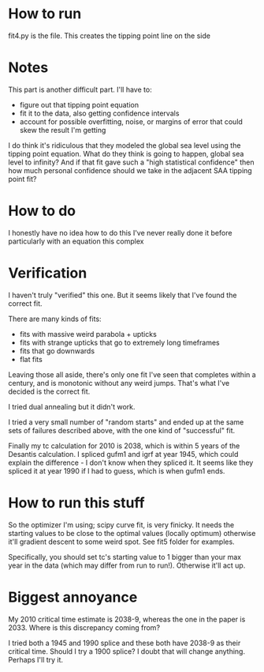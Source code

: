 # How to run

fit4.py is the file. This creates the tipping point line on the side

# Notes

This part is another difficult part. I'll have to:
- figure out that tipping point equation
- fit it to the data, also getting confidence intervals
- account for possible overfitting, noise, or margins of error that could skew the result I'm getting

I do think it's ridiculous that they modeled the global sea level using the tipping point equation. What do they think is going to happen, global sea level to infinity? And if that fit gave such a "high statistical confidence" then how much personal confidence should we take in the adjacent SAA tipping point fit?

# How to do

I honestly have no idea how to do this I've never really done it before particularly with an equation this complex

# Verification

I haven't truly "verified" this one. But it seems likely that I've found the correct fit.

There are many kinds of fits:
- fits with massive weird parabola + upticks
- fits with strange upticks that go to extremely long timeframes
- fits that go downwards
- flat fits

Leaving those all aside, there's only one fit I've seen that completes within a century, and is monotonic without any weird jumps. That's what I've decided is the correct fit.

I tried dual annealing but it didn't work.

I tried a very small number of "random starts" and ended up at the same sets of failures described above, with the one kind of "successful" fit.

Finally my tc calculation for 2010 is 2038, which is within 5 years of the Desantis calculation. I spliced gufm1 and igrf at year 1945, which could explain the difference - I don't know when they spliced it. It seems like they spliced it at year 1990 if I had to guess, which is when gufm1 ends.

# How to run this stuff

So the optimizer I'm using; scipy curve fit, is very finicky. It needs the starting values to be close to the optimal values (locally optimum) otherwise it'll gradient descent to some weird spot. See fit5 folder for examples.

Specifically, you should set tc's starting value to 1 bigger than your max year in the data (which may differ from run to run!). Otherwise it'll act up.

# Biggest annoyance

My 2010 critical time estimate is 2038-9, whereas the one in the paper is 2033. Where is this discrepancy coming from?

I tried both a 1945 and 1990 splice and these both have 2038-9 as their critical time. Should I try a 1900 splice? I doubt that will change anything. Perhaps I'll try it.